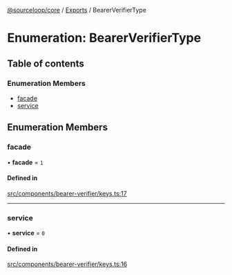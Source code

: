 [@sourceloop/core](../README.md) / [Exports](../modules.md) / BearerVerifierType

# Enumeration: BearerVerifierType

## Table of contents

### Enumeration Members

- [facade](BearerVerifierType.md#facade)
- [service](BearerVerifierType.md#service)

## Enumeration Members

### facade

• **facade** = ``1``

#### Defined in

[src/components/bearer-verifier/keys.ts:17](https://github.com/sourcefuse/loopback4-microservice-catalog/blob/6c16af104/packages/core/src/components/bearer-verifier/keys.ts#L17)

___

### service

• **service** = ``0``

#### Defined in

[src/components/bearer-verifier/keys.ts:16](https://github.com/sourcefuse/loopback4-microservice-catalog/blob/6c16af104/packages/core/src/components/bearer-verifier/keys.ts#L16)
